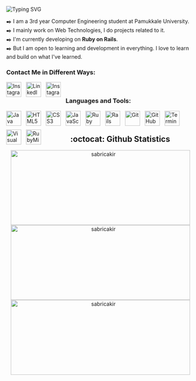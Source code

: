 ![Typing SVG](https://readme-typing-svg.herokuapp.com?color=3E5357&center=false&vCenter=false&width=800&lines=Hi+Everyone,+I'm+Sabri.+A+Full+Stack+Web+Developer.)

:black_nib: I am a 3rd year Computer Engineering student at Pamukkale University.<br/>
:black_nib: I mainly work on Web Technologies, I do projects related to it.<br/>
:black_nib: I'm currently developing on **Ruby on Rails**.<br/>
:black_nib: But I am open to learning and development in everything. I love to learn and build on what I've learned.<br/>

### Contact Me in Different Ways:

[<img align="left" alt="Instagram" width="40px" src="https://upload.wikimedia.org/wikipedia/commons/thumb/0/0b/Google_Plus_logo_%282015-2019%29.svg/1200px-Google_Plus_logo_%282015-2019%29.svg.png" style="padding-right:10px;" />](mailto:sabricakir86@gmail.com)

[<img align="left" alt="LinkedIn" width="40px" src="https://cdn-icons-png.flaticon.com/512/174/174857.png" style="padding-right:10px;" />](https://www.linkedin.com/in/sabricakir)

[<img align="left" alt="Instagram" width="40px" src="https://upload.wikimedia.org/wikipedia/commons/thumb/e/e7/Instagram_logo_2016.svg/2048px-Instagram_logo_2016.svg.png" style="padding-right:10px;" />](https://instagram.com/sabricakirr)

<br/>

### Languages and Tools:

<img align="left" alt="Java" width="40" height="40" src="https://www.svgrepo.com/show/232456/java.svg" style="padding-right:10px;" />
<img align="left" alt="HTML5" width="40" height="40" src="https://cdn1.iconfinder.com/data/icons/logotypes/32/badge-html-5-256.png" style="padding-right:10px;" />
<img align="left" alt="CSS3" width="40" height="40" src="https://cdn1.iconfinder.com/data/icons/logotypes/32/badge-css-3-256.png" style="padding-right:10px;" />
<img align="left" alt="JavaScript" width="40" height="40"src="https://www.svgrepo.com/show/355081/js.svg" style="padding-right:10px;" />
<img align="left" alt="Ruby" width="40" height="40" src="https://cdn1.iconfinder.com/data/icons/miscellaneous-4/32/ruby-256.png" style="padding-right:10px;" />
<img align="left" alt="Rails" width="40" height="40" src="https://cdn3.iconfinder.com/data/icons/popular-services-brands-vol-2/512/ruby-on-rails-256.png" style="padding-right:10px;" />
<img align="left" alt="Git" width="40" height="40" src="https://cdn3.iconfinder.com/data/icons/social-media-2169/24/social_media_social_media_logo_git-256.png" style="padding-right:10px;" />
<img align="left" alt="GitHub" width="40" height="40" src="https://cdn4.iconfinder.com/data/icons/social-media-and-logos-11/32/Logo_Github-512.png" style="padding-right:10px;" />
<img align="left" alt="Terminal" width="40" height="40" src="https://cdn-icons-png.flaticon.com/512/4248/4248402.png" style="padding-right:10px; margin-bottom:10px;" />
<img align="left" alt="Visual Studio Code" width="40" height="40" src="https://cdn.jsdelivr.net/gh/devicons/devicon/icons/vscode/vscode-original.svg" style="padding-right:10px;" />
<img align="left" alt="RubyMine" width="40" height="40" src="https://www.svgrepo.com/show/354299/rubymine.svg" style="padding-right:10px;" />


<br/>
<br/>

<div align="center">
<h2> :octocat: Github Statistics </h2>

  <img src="https://github-readme-stats.vercel.app/api?username=sabricakir&show_icons=true&theme=radical" alt="sabricakir" style="display:block;" width="480" height="200" />
  <img src="https://github-readme-streak-stats.herokuapp.com?user=sabricakir&theme=radical" alt="sabricakir" style="display:block;" width="480" height="200" />
  <img src="https://github-readme-stats.vercel.app/api/top-langs/?username=sabricakir&layout=compact&theme=radical" alt="sabricakir" style="display:block;" width="480" height="200" />
  
</div>

